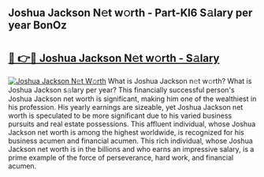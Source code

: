## Joshua Jackson N𝚎t w𝚘rth - Part-Kl6 S𝚊lary per year BonOz

# <h2><a href="http://gc0bjt.nevu.top/?p=Joshua+Jackson">🔗 👉🔴 Joshua Jackson N𝚎t w𝚘rth - S𝚊lary</a></h2>

[![Joshua Jackson N𝚎t W𝚘rth](https://i.imgur.com/Oavwk0R.jpeg)](http://gc0bjt.nevu.top/?p=Joshua+Jackson)
What is Joshua Jackson n𝚎t w𝚘rth? What is Joshua Jackson s𝚊lary per year?
This financially successful person's Joshua Jackson net worth is significant, making him one of the wealthiest in his profession. His yearly earnings are sizeable, yet Joshua Jackson net worth is speculated to be more significant due to his varied business pursuits and real estate possessions. This affluent individual, whose Joshua Jackson net worth is among the highest worldwide, is recognized for his business acumen and financial acumen. This rich individual, whose Joshua Jackson net worth is in the billions and who earns an impressive salary, is a prime example of the force of perseverance, hard work, and financial acumen.
